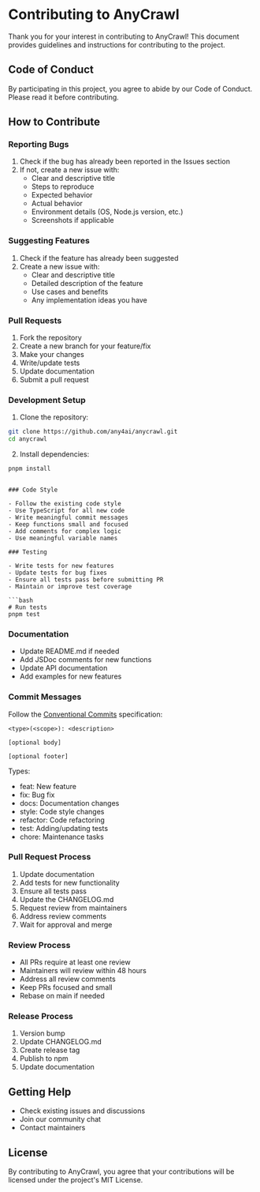 # Contributing to AnyCrawl

Thank you for your interest in contributing to AnyCrawl! This document provides guidelines and instructions for contributing to the project.

## Code of Conduct

By participating in this project, you agree to abide by our Code of Conduct. Please read it before contributing.

## How to Contribute

### Reporting Bugs

1. Check if the bug has already been reported in the Issues section
2. If not, create a new issue with:
    - Clear and descriptive title
    - Steps to reproduce
    - Expected behavior
    - Actual behavior
    - Environment details (OS, Node.js version, etc.)
    - Screenshots if applicable

### Suggesting Features

1. Check if the feature has already been suggested
2. Create a new issue with:
    - Clear and descriptive title
    - Detailed description of the feature
    - Use cases and benefits
    - Any implementation ideas you have

### Pull Requests

1. Fork the repository
2. Create a new branch for your feature/fix
3. Make your changes
4. Write/update tests
5. Update documentation
6. Submit a pull request

### Development Setup

1. Clone the repository:

```bash
git clone https://github.com/any4ai/anycrawl.git
cd anycrawl
```

2. Install dependencies:

```bash
pnpm install
```

````

### Code Style

- Follow the existing code style
- Use TypeScript for all new code
- Write meaningful commit messages
- Keep functions small and focused
- Add comments for complex logic
- Use meaningful variable names

### Testing

- Write tests for new features
- Update tests for bug fixes
- Ensure all tests pass before submitting PR
- Maintain or improve test coverage

```bash
# Run tests
pnpm test
````

### Documentation

- Update README.md if needed
- Add JSDoc comments for new functions
- Update API documentation
- Add examples for new features

### Commit Messages

Follow the [Conventional Commits](https://www.conventionalcommits.org/) specification:

```
<type>(<scope>): <description>

[optional body]

[optional footer]
```

Types:

- feat: New feature
- fix: Bug fix
- docs: Documentation changes
- style: Code style changes
- refactor: Code refactoring
- test: Adding/updating tests
- chore: Maintenance tasks

### Pull Request Process

1. Update documentation
2. Add tests for new functionality
3. Ensure all tests pass
4. Update the CHANGELOG.md
5. Request review from maintainers
6. Address review comments
7. Wait for approval and merge

### Review Process

- All PRs require at least one review
- Maintainers will review within 48 hours
- Address all review comments
- Keep PRs focused and small
- Rebase on main if needed

### Release Process

1. Version bump
2. Update CHANGELOG.md
3. Create release tag
4. Publish to npm
5. Update documentation

## Getting Help

- Check existing issues and discussions
- Join our community chat
- Contact maintainers

## License

By contributing to AnyCrawl, you agree that your contributions will be licensed under the project's MIT License.
